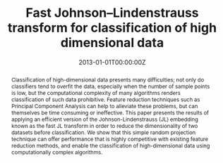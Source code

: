 ---
title: "Fast Johnson–Lindenstrauss transform for classification of high dimensional data"
authors:
- admin
date: "2013-01-01T00:00:00Z"
doi: ""

author_notes:
- ""

# Schedule page publish date (NOT publication's date).
publishDate: "2013-01-01T00:00:00Z"

# Publication type.
# Legend: 0 = Uncategorized; 1 = Conference paper; 2 = Journal article;
# 3 = Preprint / Working Paper; 4 = Report; 5 = Book; 6 = Book section;
# 7 = Thesis; 8 = Patent
publication_types: ["3"]

# Publication name and optional abbreviated publication name.
publication: In *Unpublished manuscript* 
publication_short: In *Unpublished manuscript* 

abstract: "Classification of high-dimensional data presents many difficulties; not only do classifiers tend to overfit the data, especially when the number of sample points is low, but the computational complexity of many algorithms renders classification of such data prohibitive. Feature reduction techniques such as Principal Component Analysis can help to alleviate these problems, but can themselves be time consuming or ineffective. This paper presents the results of applying an efficient version of the Johnson-Lindenstrauss (JL) embedding known as the fast JL transform in order to reduce the dimensionality of two datasets before classification. We show that this simple random projection technique can offer performance that is highly competitive with existing feature reduction methods, and enable the classification of high-dimensional data using computationally complex algorithms."

# Summary. An optional shortened abstract.
summary: This paper investigates the utility of using the Fast Johnson-Lindenstrauss Transform to produce a low-dimensional random projection of eye-tracking data features that can be used for classifying emotion in an Intelligent Tutoring System. Interestingly, the FJLT provides similar or superior performance to more computationally expensive techniques. 

tags:
- Machine Learning
- Compression
- Affective Computing
featured: false

links:
url_pdf: https://drive.google.com/file/d/1qBSWgePvclrjiQMVz2ir4w8wM1cqNU__/view?usp=sharing
url_code: ''
url_dataset: ''
url_poster: ''
url_project: ''
url_slides: ''
url_source: ''
url_video: ''

# Featured image
# To use, add an image named `featured.jpg/png` to your page's folder. 
image:
  caption: ''
  focal_point: Center
  preview_only: false

# Associated Projects (optional).
#   Associate this publication with one or more of your projects.
#   Simply enter your project's folder or file name without extension.
#   E.g. `internal-project` references `content/project/internal-project/index.md`.
#   Otherwise, set `projects: []`.
projects: []

# Slides (optional).
#   Associate this publication with Markdown slides.
#   Simply enter your slide deck's filename without extension.
#   E.g. `slides: "example"` references `content/slides/example/index.md`.
#   Otherwise, set `slides: ""`.
slides: ""
---